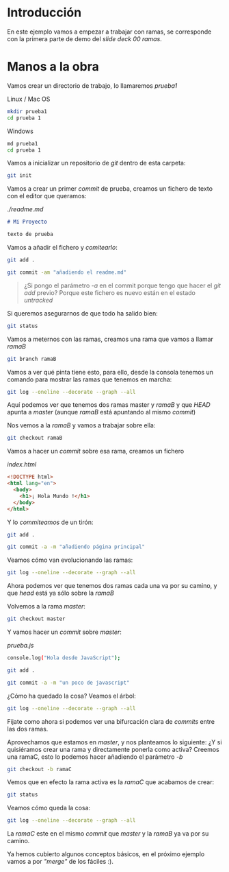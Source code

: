 # Introducción

En este ejemplo vamos a empezar a trabajar con ramas, se corresponde con la primera parte de demo del *slide deck* _00 ramas_.

# Manos a la obra

Vamos crear un directorio de trabajo, lo llamaremos _prueba1_

Linux / Mac OS

```bash
mkdir prueba1
cd prueba 1
```

Windows

```bash
md prueba1
cd prueba 1
```

Vamos a inicializar un repositorio de *git* dentro de esta carpeta:

```bash
git init
```

Vamos a crear un primer *commit* de prueba, creamos un fichero de texto con el editor que queramos:

_./readme.md_

```md
# Mi Proyecto

texto de prueba
```

Vamos a añadir el fichero y *comitearlo*:

```bash
git add .
```

```bash
git commit -am "añadiendo el readme.md"
```

> ¿Si pongo el parámetro _-a_ en el commit porque tengo que hacer
> el _git add_ previo? Porque este fichero es nuevo están en el
> estado _untracked_

Si queremos asegurarnos de que todo ha salido bien:

```bash
git status
```

Vamos a meternos con las ramas, creamos una rama que vamos a llamar *ramaB*

```bash
git branch ramaB
```

Vamos a ver qué pinta tiene esto, para ello, desde la consola tenemos un comando para mostrar las ramas que tenemos en marcha:

```bash
git log --oneline --decorate --graph --all
```

Aquí podemos ver que tenemos dos ramas master y *ramaB* y que *HEAD* apunta a *master* (aunque *ramaB* está apuntando al mismo *commit*)

Nos vemos a la *ramaB* y vamos a trabajar sobre ella:

```bash
git checkout ramaB
```

Vamos a hacer un *commit* sobre esa rama, creamos un fichero

_index.html_

```html
<!DOCTYPE html>
<html lang="en">
  <body>
    <h1>¡ Hola Mundo !</h1>
  </body>
</html>
```

Y lo *commiteamos* de un tirón:

```bash
git add .
```

```bash
git commit -a -m "añadiendo página principal"
```

Veamos cómo van evolucionando las ramas:

```bash
git log --oneline --decorate --graph --all
```

Ahora podemos ver que tenemos dos ramas cada una va por su camino, y que *head* está ya sólo sobre la *ramaB*

Volvemos a la rama *master*:

```bash
git checkout master
```

Y vamos hacer un *commit* sobre *master*:

_prueba.js_

```bash
console.log("Hola desde JavaScript");
```

```bash
git add .
```

```bash
git commit -a -m "un poco de javascript"
```

¿Cómo ha quedado la cosa? Veamos el árbol:

```bash
git log --oneline --decorate --graph --all
```

Fíjate como ahora si podemos ver una bifurcación clara de *commits* entre las dos ramas.

Aprovechamos que estamos en *master*, y nos planteamos lo siguiente: ¿Y si quisiéramos crear una rama y directamente ponerla como activa? Creemos una ramaC, esto lo podemos hacer añadiendo el parámetro _-b_

```bash
git checkout -b ramaC
```

Vemos que en efecto la rama activa es la _ramaC_ que acabamos de crear:

```bash
git status
```

Veamos cómo queda la cosa:

```bash
git log --oneline --decorate --graph --all
```

La *ramaC* este en el mismo *commit* que *master* y la *ramaB* ya va por su camino.

Ya hemos cubierto algunos conceptos básicos, en el próximo ejemplo vamos a por *"merge"* de los fáciles :).
